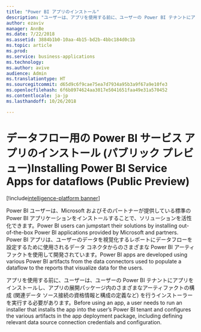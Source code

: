 ```yaml
---
title: "Power BI アプリのインストール"
description: "ユーザーは、アプリを使用する前に、ユーザーの Power BI テナントにアプリをインストールするインストーラーを実行する必要があります。"
author: ezaviv
manager: AnnBe
ms.date: 7/22/2018
ms.assetid: 3884b1b0-10aa-4b15-bd2b-4bbc184d0c1b
ms.topic: article
ms.prod: 
ms.service: business-applications
ms.technology: 
ms.author: avive
audience: Admin
ms.translationtype: HT
ms.sourcegitcommit: d65d9c6f9cae75ea7d7934a95b3a9f67a9e10fe3
ms.openlocfilehash: 6f6b8974624aa3017e5041651faa49e31a570452
ms.contentlocale: ja-jp
ms.lasthandoff: 10/26/2018

---
```

# <a name="installing-power-bi-service-apps-for-dataflows-public-preview"></a><span data-ttu-id="83057-103">データフロー用の Power BI サービス アプリのインストール (パブリック プレビュー)</span><span class="sxs-lookup"><span data-stu-id="83057-103">Installing Power BI Service Apps for dataflows (Public Preview)</span></span>

[!include[intelligence-platform banner](../../includes/intelligence-platform.md)]



<span data-ttu-id="83057-104">Power BI ユーザーは、Microsoft およびそのパートナーが提供している標準の Power BI アプリケーションをインストールすることで、ソリューションを活性化できます。</span><span class="sxs-lookup"><span data-stu-id="83057-104">Power BI users can jumpstart their solutions by installing out-of-the-box Power BI applications provided by Microsoft and partners.</span></span> <span data-ttu-id="83057-105">Power BI アプリは、ユーザーのデータを視覚化するレポートにデータフローを設定するために使用されるデータ コネクタからのさまざまな Power BI アーティファクトを使用して開発されています。</span><span class="sxs-lookup"><span data-stu-id="83057-105">Power BI apps are developed using various Power BI artifacts from the data connectors used to populate a dataflow to the reports that visualize data for the users.</span></span> 

<span data-ttu-id="83057-106">アプリを使用する前に、ユーザーは、ユーザーの Power BI テナントにアプリをインストールし、アプリの展開パッケージ内のさまざまなアーティファクトの構成 (関連データ ソース接続の資格情報と構成の定義など) を行うインストーラーを実行する必要があります。</span><span class="sxs-lookup"><span data-stu-id="83057-106">Before using an app, a user needs to run an installer that installs the app into the user’s Power BI tenant and configures the various artifacts in the app deployment package, including defining relevant data source connection credentials and configuration.</span></span>

